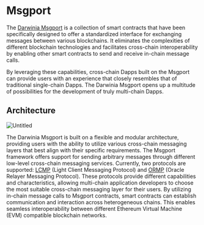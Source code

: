 # Msgport

The [Darwinia Msgport](https://github.com/darwinia-network/darwinia-msgport) is a collection of smart contracts that have been specifically designed to offer a standardized interface for exchanging messages between various blockchains. It eliminates the complexities of different blockchain technologies and facilitates cross-chain interoperability by enabling other smart contracts to send and receive in-chain message calls.

By leveraging these capabilities, cross-chain Dapps built on the Msgport can provide users with an experience that closely resembles that of traditional single-chain Dapps. The Darwinia Msgport opens up a multitude of possibilities for the development of truly multi-chain Dapps.

## Architecture

![Untitled](https://prod-files-secure.s3.us-west-2.amazonaws.com/a2739a4f-1eb7-4ba9-b2d2-18c34ed5b60d/ce92cb03-4609-44f5-9dc0-d4ff4925941d/Untitled.png)

The Darwinia Msgport is built on a flexible and modular architecture, providing users with the ability to utilize various cross-chain messaging layers that best align with their specific requirements. The Msgport framework offers support for sending arbitrary messages through different low-level cross-chain messaging services. Currently, two protocols are supported: [LCMP](https://www.notion.so/LCMP-Deprecated-d205c8d8e5794c789065aabdbb5f78c8?pvs=21) (Light Client Messaging Protocol) and [ORMP](https://www.notion.so/ORMP-644d05b64d7b4e0d83a7d76bfcbd539b?pvs=21) (Oracle Relayer Messaging Protocol). These protocols provide different capabilities and characteristics, allowing multi-chain application developers to choose the most suitable cross-chain messaging layer for their users. By utilizing in-chain message calls to Msgport contracts, smart contracts can establish communication and interaction across heterogeneous chains. This enables seamless interoperability between different Ethereum Virtual Machine (EVM) compatible blockchain networks.
